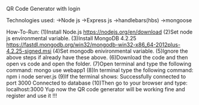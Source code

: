 QR Code Generator with login

Technologies used:
  ->Node js
  ->Express js
  ->handlebars(hbs)
  ->mongoose

How-To-Run:
  (1)Install Node.js https://nodejs.org/en/download
  (2)Set node js environmental variable.
  (3)Install MongoDB 4.2.25 https://fastdl.mongodb.org/win32/mongodb-win32-x86_64-2012plus-4.2.25-signed.msi
  (4)Set mongodb enivironmental variable.
  (5)Ignore the above steps if already have these above.
  (6)Download the code and then open vs code and open the folder.
  (7)Open terminal and type the following command:
      mongo
      use webapp1
  (8)In terminal type the following command:
      npm i
      node server.js
  (9)If the terminal shows:
      Successfully connected to port 3000
      Connected to database
  (10)Then go to your browser and type:
      localhost:3000
  Yup now the QR code generator will be working fine and register and use it !!!
